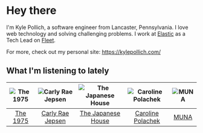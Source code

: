 # Hey there


I'm Kyle Pollich, a software engineer from Lancaster, Pennsylvania. I love web technology and solving challenging problems.
I work at [Elastic](https://www.elastic.co/) as a Tech Lead on [Fleet](https://www.elastic.co/guide/en/fleet/current/fleet-overview.html).

For more, check out my personal site: https://kylepollich.com/

## What I'm listening to lately

<!-- begin artists -->
  |![The 1975](https://i.scdn.co/image/ab6761610000f17889348336354096fd4e36ca73)|![Carly Rae Jepsen](https://i.scdn.co/image/ab6761610000f17801f7236d8eb8ea61cdf74eed)|![The Japanese House](https://i.scdn.co/image/ab6761610000f178219ef33af431aa46dda33714)|![Caroline Polachek](https://i.scdn.co/image/ab6761610000f178d06f948216f34ea0298aef43)|![MUNA](https://i.scdn.co/image/ab6761610000f1781a15779c2371bcc33acbffa7)|
  |:---:|:---:|:---:|:---:|:---:|
  |[The 1975](https://open.spotify.com/artist/3mIj9lX2MWuHmhNCA7LSCW)|[Carly Rae Jepsen](https://open.spotify.com/artist/6sFIWsNpZYqfjUpaCgueju)|[The Japanese House](https://open.spotify.com/artist/3IunaFjvNKj98JW89JYv9u)|[Caroline Polachek](https://open.spotify.com/artist/4Ge8xMJNwt6EEXOzVXju9a)|[MUNA](https://open.spotify.com/artist/6xdRb2GypJ7DqnWAI2mHGn)|
<!-- end artists -->
